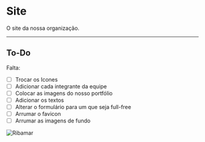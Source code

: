 # Site
O site da nossa organização.

---

## To-Do

Falta:

- [ ] Trocar os Icones
- [ ] Adicionar cada integrante da equipe
- [ ] Colocar as imagens do nosso portfólio
- [ ] Adicionar os textos
- [ ] Alterar o formulário para um que seja full-free
- [ ] Arrumar o favicon
- [ ] Arrumar as imagens de fundo

![Ribamar](https://ogimg.infoglobo.com.br/in/24029035-439-61f/FT1086A/652/xlucas-ribamar.jpg.pagespeed.ic.bvu93Sxi6A.jpg)
